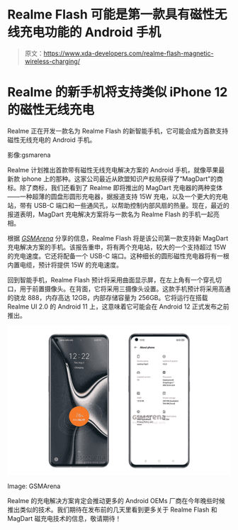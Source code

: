 # Realme Flash 可能是第一款具有磁性无线充电功能的 Android 手机

> 原文：<https://www.xda-developers.com/realme-flash-magnetic-wireless-charging/>

# Realme 的新手机将支持类似 iPhone 12 的磁性无线充电

Realme 正在开发一款名为 Realme Flash 的新智能手机，它可能会成为首款支持磁性无线充电的 Android 手机。

影像:gsmarena

Realme 计划推出首款带有磁性无线充电解决方案的 Android 手机，就像苹果最新款 iphone 上的那种。这家公司最近从欧盟知识产权局获得了“MagDart”的商标。除了商标，我们还看到了 Realme 即将推出的 MagDart 充电器的两种变体——一种超薄的圆盘形圆形充电器，据报道支持 15W 充电，以及一个更大的充电站，带有 USB-C 端口和一些通风孔，以帮助控制内部风扇的热量。现在，最近的报道表明，MagDart 充电解决方案将与一款名为 Realme Flash 的手机一起亮相。

根据 *[GSMArena](https://www.gsmarena.com/exclusive_realme_flash_is_the_first_android_phone_with_magnetic_wireless_charging-news-50232.php)* 分享的信息，Realme Flash 将是该公司第一款支持新 MagDart 充电解决方案的手机。该报告重申，将有两个充电站，较大的一个支持超过 15W 的充电速度。它还将配备一个 USB-C 端口。这种细长的圆形磁性充电器将有一根内置电缆，预计将提供 15W 的充电速度。

回到智能手机，Realme Flash 预计将采用曲面显示屏，在左上角有一个穿孔切口，用于前置摄像头。在背面，它将采用三摄像头设置。这款手机预计将采用高通的骁龙 888，内存高达 12GB，内部存储容量为 256GB。它将运行在搭载 Realme UI 2.0 的 Android 11 上，这意味着它可能会在 Android 12 正式发布之前推出。

 <picture>![Realme Flash leaked device information](img/846c1926cfdeb3359ffc10fe0e8a9495.png)</picture> 

Image: GSMArena

Realme 的充电解决方案肯定会推动更多的 Android OEMs 厂商在今年晚些时候推出类似的技术。我们期待在发布前的几天里看到更多关于 Realme Flash 和 MagDart 磁充电技术的信息，敬请期待！